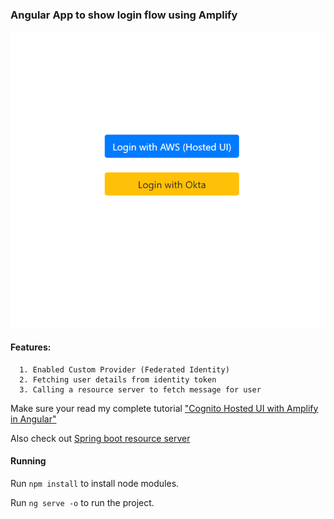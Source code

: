 ### Angular App to show login flow using Amplify
![Login Page](/angular.png)

#### Features:
      1. Enabled Custom Provider (Federated Identity)
      2. Fetching user details from identity token
      3. Calling a resource server to fetch message for user

Make sure your read my complete tutorial ["Cognito Hosted UI with Amplify in Angular"](https://medium.com/@arjunsk/cognito-hosted-ui-with-amplify-in-angular-7-26c9285675c4)

Also check out [Spring boot resource server](https://github.com/arjunsk/cognito-spring-resource-server)

#### Running

Run `npm install` to install node modules.

Run `ng serve -o` to run the project.
